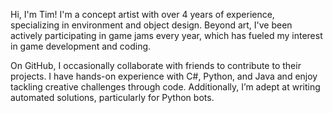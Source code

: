 Hi, I'm Tim! I'm a concept artist with over 4 years of experience, specializing in environment and object design. Beyond art, I've been actively participating in game jams every year, which has fueled my interest in game development and coding.

On GitHub, I occasionally collaborate with friends to contribute to their projects. I have hands-on experience with C#, Python, and Java and enjoy tackling creative challenges through code. Additionally, I’m adept at writing automated solutions, particularly for Python bots.
